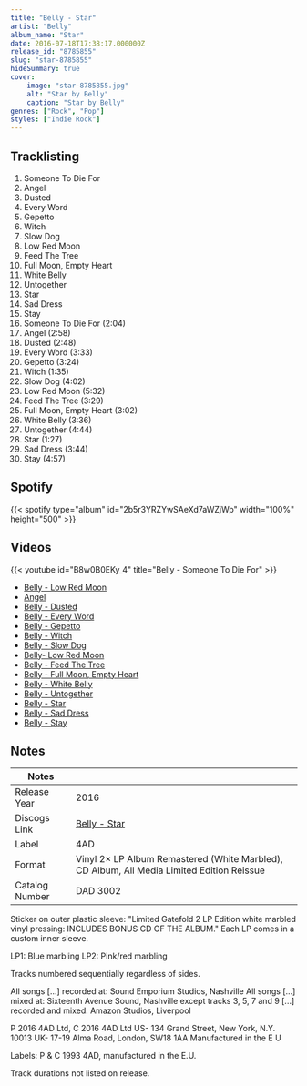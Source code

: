 ```yaml
---
title: "Belly - Star"
artist: "Belly"
album_name: "Star"
date: 2016-07-18T17:38:17.000000Z
release_id: "8785855"
slug: "star-8785855"
hideSummary: true
cover:
    image: "star-8785855.jpg"
    alt: "Star by Belly"
    caption: "Star by Belly"
genres: ["Rock", "Pop"]
styles: ["Indie Rock"]
---
```


## Tracklisting
1. Someone To Die For
2. Angel
3. Dusted
4. Every Word
5. Gepetto
6. Witch
7. Slow Dog
8. Low Red Moon
9. Feed The Tree
10. Full Moon, Empty Heart
11. White Belly
12. Untogether
13. Star
14. Sad Dress
15. Stay
16. Someone To Die For (2:04)
17. Angel (2:58)
18. Dusted (2:48)
19. Every Word (3:33)
20. Gepetto (3:24)
21. Witch (1:35)
22. Slow Dog (4:02)
23. Low Red Moon (5:32)
24. Feed The Tree (3:29)
25. Full Moon, Empty Heart (3:02)
26. White Belly (3:36)
27. Untogether (4:44)
28. Star (1:27)
29. Sad Dress (3:44)
30. Stay (4:57)


## Spotify
{{< spotify type="album" id="2b5r3YRZYwSAeXd7aWZjWp" width="100%" height="500" >}}



## Videos
{{< youtube id="B8w0B0EKy_4" title="Belly - Someone To Die For" >}}
- [Belly - Low Red Moon](https://www.youtube.com/watch?v=JJgucSSCwtM)
- [Angel](https://www.youtube.com/watch?v=QR6LsLhxYrs)
- [Belly - Dusted](https://www.youtube.com/watch?v=OuvpQiyBTSs)
- [Belly - Every Word](https://www.youtube.com/watch?v=AEH0mxpfL4Y)
- [Belly - Gepetto](https://www.youtube.com/watch?v=KtNAzcRNF4k)
- [Belly - Witch](https://www.youtube.com/watch?v=vUFAjBeFbls)
- [Belly - Slow Dog](https://www.youtube.com/watch?v=BqwjWrTIT8Q)
- [Belly- Low Red Moon](https://www.youtube.com/watch?v=PLjqM068nqU)
- [Belly - Feed The Tree](https://www.youtube.com/watch?v=KNE_DasDuaM)
- [Belly - Full Moon, Empty Heart](https://www.youtube.com/watch?v=mqbU7f1eu2o)
- [Belly - White Belly](https://www.youtube.com/watch?v=hL3y4wlXWMg)
- [Belly - Untogether](https://www.youtube.com/watch?v=o-d03SLhMIs)
- [Belly - Star](https://www.youtube.com/watch?v=tIm3jilH8dY)
- [Belly - Sad Dress](https://www.youtube.com/watch?v=W6aG1mvs_GI)
- [Belly - Stay](https://www.youtube.com/watch?v=K5EWwP3Ob9U)

## Notes
| Notes          |             |
| ---------------| ----------- |
| Release Year   | 2016 |
| Discogs Link   | [Belly - Star](https://www.discogs.com/release/8785855-Belly-Star) |
| Label          | 4AD |
| Format         | Vinyl 2× LP Album Remastered (White Marbled), CD Album, All Media Limited Edition Reissue |
| Catalog Number | DAD 3002 |

Sticker on outer plastic sleeve: "Limited Gatefold 2 LP Edition white marbled vinyl pressing: INCLUDES BONUS CD OF THE ALBUM."
Each LP comes in a custom inner sleeve.

LP1: Blue marbling
LP2: Pink/red marbling

Tracks numbered sequentially regardless of sides.

All songs [...] recorded at: Sound Emporium Studios, Nashville
All songs [...] mixed at: Sixteenth Avenue Sound, Nashville
except tracks 3, 5, 7 and 9 [...] recorded and mixed: Amazon Studios, Liverpool

P 2016 4AD Ltd, C 2016 4AD Ltd
US- 134 Grand Street, New York, N.Y. 10013
UK- 17-19 Alma Road, London, SW18 1AA
Manufactured in the E U

Labels: P & C 1993 4AD, manufactured in the E.U.

Track durations not listed on release.

